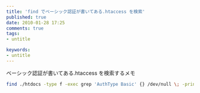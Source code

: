 ```yaml
---
title: 'find でベーシック認証が書いてある.htaccess を検索'
published: true
date: 2010-01-28 17:25
comments: true
tags:
- untitle

keywords:
- untitle
---
```

ベーシック認証が書いてある.htaccess を検索するメモ

```sh
find ./htdocs -type f -exec grep 'AuthType Basic' {} /dev/null \; -print
```